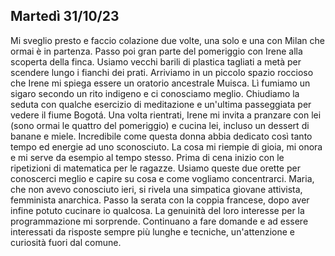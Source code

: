 ## Martedì 31/10/23

Mi sveglio presto e faccio colazione due volte, una solo e una con Milan che ormai è in partenza. Passo poi gran parte del pomeriggio con Irene alla scoperta della finca. Usiamo vecchi barili di plastica tagliati a metà per scendere lungo i fianchi dei prati. Arriviamo in un piccolo spazio roccioso che Irene mi spiega essere un oratorio ancestrale Muisca. Lì fumiamo un sigaro secondo un rito indigeno e ci conosciamo meglio. Chiudiamo la seduta con qualche esercizio di meditazione e un'ultima passeggiata per vedere il fiume Bogotá. Una volta rientrati, Irene mi invita a pranzare con lei (sono ormai le quattro del pomeriggio) e cucina lei, incluso un dessert di banane e miele. Incredibile come questa donna abbia dedicato così tanto tempo ed energie ad uno sconosciuto. La cosa mi riempie di gioia, mi onora e mi serve da esempio al tempo stesso. Prima di cena inizio con le ripetizioni di matematica per le ragazze. Usiamo queste due orette per conoscerci meglio e capire su cosa e come vogliamo concentrarci. Maria, che non avevo conosciuto ieri, si rivela una simpatica giovane attivista, femminista anarchica. Passo la serata con la coppia francese, dopo aver infine potuto cucinare io qualcosa. La genuinità del loro interesse per la programmazione mi sorprende. Continuano a fare domande e ad essere interessati da risposte sempre più lunghe e tecniche, un'attenzione e curiosità fuori dal comune.

